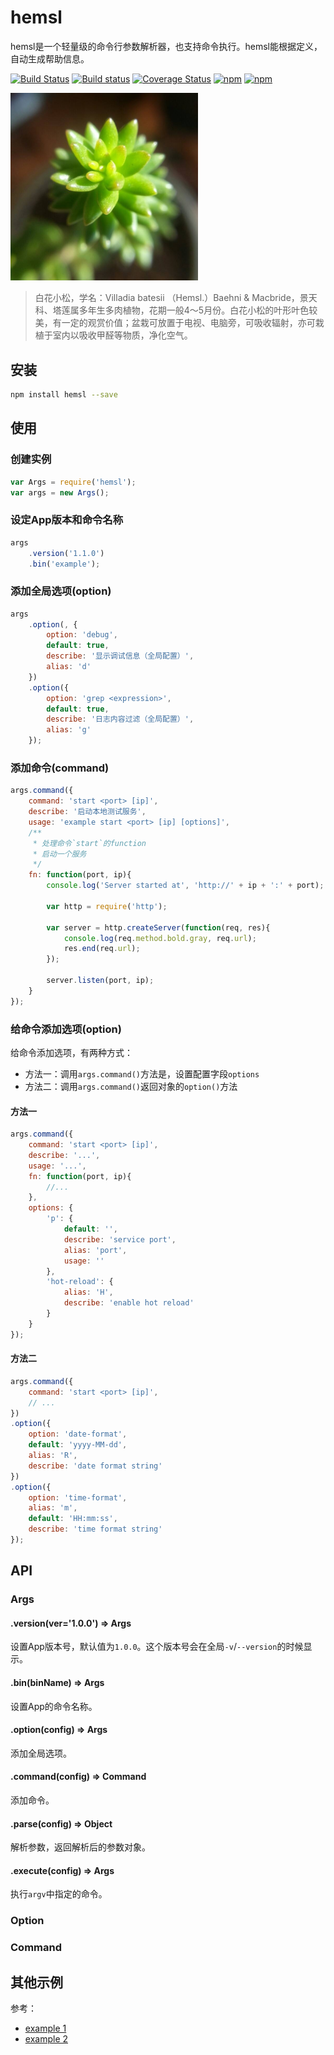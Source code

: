 # hemsl

hemsl是一个轻量级的命令行参数解析器，也支持命令执行。hemsl能根据定义，自动生成帮助信息。

[![Build Status](https://travis-ci.org/hemsl/hemsl.svg?branch=master)](https://travis-ci.org/hemsl/hemsl)
[![Build status](https://ci.appveyor.com/api/projects/status/hn9f1bhw5mxql8re/branch/master?svg=true)](https://ci.appveyor.com/project/zdying/hemsl/branch/master)
[![Coverage Status](https://coveralls.io/repos/github/hemsl/hemsl/badge.svg?branch=master)](https://coveralls.io/github/hemsl/hemsl?branch=master)
[![npm](https://img.shields.io/npm/v/hemsl.svg)](https://www.npmjs.com/package/hemsl)
[![npm](https://img.shields.io/npm/l/hemsl.svg)](https://raw.githubusercontent.com/hemsl/hemsl/master/LICENSE)

<img src='logo.jpeg' width='300px'/>

> 白花小松，学名：Villadia batesii （Hemsl.）Baehni & Macbride，景天科、塔莲属多年生多肉植物，花期一般4～5月份。白花小松的叶形叶色较美，有一定的观赏价值；盆栽可放置于电视、电脑旁，可吸收辐射，亦可栽植于室内以吸收甲醛等物质，净化空气。

## 安装

```bash
npm install hemsl --save
```

## 使用

### 创建实例

```js
var Args = require('hemsl');
var args = new Args();
```

### 设定App版本和命令名称
```js
args
    .version('1.1.0')
    .bin('example');
```

### 添加全局选项(option)
```js
args
    .option(, {
        option: 'debug',
        default: true,
        describe: '显示调试信息（全局配置）',
        alias: 'd'
    })
    .option({
        option: 'grep <expression>',
        default: true,
        describe: '日志内容过滤（全局配置）',
        alias: 'g'
    });
```

### 添加命令(command)
```js
args.command({
    command: 'start <port> [ip]',
    describe: '启动本地测试服务',
    usage: 'example start <port> [ip] [options]',
    /**
     * 处理命令`start`的function
     * 启动一个服务
     */
    fn: function(port, ip){
        console.log('Server started at', 'http://' + ip + ':' + port);

        var http = require('http');

        var server = http.createServer(function(req, res){
            console.log(req.method.bold.gray, req.url);
            res.end(req.url);
        });

        server.listen(port, ip);
    }
});
```

### 给命令添加选项(option)

给命令添加选项，有两种方式：

* 方法一：调用`args.command()`方法是，设置配置字段`options`
* 方法二：调用`args.command()`返回对象的`option()`方法

#### 方法一
```js
args.command({
    command: 'start <port> [ip]',
    describe: '...',
    usage: '...',
    fn: function(port, ip){
        //...
    },
    options: {
        'p': {
            default: '',
            describe: 'service port',
            alias: 'port',
            usage: ''
        },
        'hot-reload': {
            alias: 'H',
            describe: 'enable hot reload'
        }
    }
});
```

#### 方法二

```js
args.command({
    command: 'start <port> [ip]', 
    // ...
})
.option({
    option: 'date-format', 
    default: 'yyyy-MM-dd',
    alias: 'R',
    describe: 'date format string'
})
.option({
    option: 'time-format',  
    alias: 'm',
    default: 'HH:mm:ss',
    describe: 'time format string'
});
```

## API

### Args

#### .version(ver='1.0.0') => Args

设置App版本号，默认值为`1.0.0`。这个版本号会在全局`-v`/`--version`的时候显示。

#### .bin(binName) => Args

设置App的命令名称。

#### .option(config) => Args

添加全局选项。

#### .command(config) => Command

添加命令。

#### .parse(config) => Object

解析参数，返回解析后的参数对象。

#### .execute(config) => Args

执行`argv`中指定的命令。

### Option

### Command

## 其他示例

参考：
* [example 1](./example/index.js)
* [example 2](./example/cmd_global.js)
